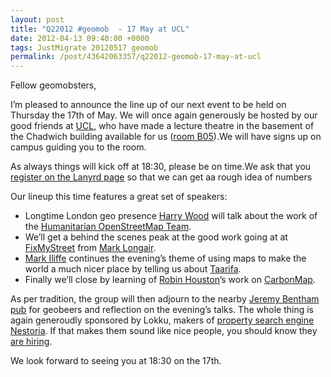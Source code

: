 ```yaml
--- 
layout: post
title: "Q22012 #geomob  - 17 May at UCL"
date: 2012-04-13 09:40:00 +0000
tags: JustMigrate 20120517 geomob
permalink: /post/43642063357/q22012-geomob-17-may-at-ucl
---
```

Fellow geomobsters,

I’m pleased to announce the line up of our next event to be held on Thursday the 17th of May. We will once again generously be hosted by our good friends at [UCL](http://www.cege.ucl.ac.uk/), who have made a lecture theatre in the basement of the Chadwich building available for us ([room B05](http://www.openstreetmap.org/?mlat=51.524&mlon=-0.133890&zoom=18&layers=M)).We will have signs up on campus guiding you to the room.

As always things will kick off at 18:30, please be on time.We ask that you [register on the Lanyrd page](http://lanyrd.com/2012/geomob-may/) so that we can get aa rough idea of numbers

Our lineup this time features a great set of speakers:

*   Longtime London geo presence [Harry Wood](http://twitter.com/harry_wood) will talk about the work of the [Humanitarian OpenStreetMap Team](http://hot.openstreetmap.org/). 
*   We’ll get a behind the scenes peak at the good work going at at [FixMyStreet](http://www.fixmystreet.com) from [Mark Longair](http://twitter.com/mhl20%20).
*   [Mark Iliffe](http://twitter.com/markiliffe) continues the evening’s theme of using maps to make the world a much nicer place by telling us about [Taarifa](http://taarifa.org/).
*   Finally we’ll close by learning of [Robin Houston](http://twitter.com/robinhouston)’s work on [CarbonMap](http://www.carbonmap.org/).

As per tradition, the group will then adjourn to the nearby [Jeremy Bentham pub](http://www.beerintheevening.com/pubs/s/66/666/Jeremy_Bentham/Bloomsbury) for geobeers and reflection on the evening’s talks. The whole thing is again generoudly sponsored by Lokku, makers of [property search engine Nestoria](http://www.nestoria.com). If that makes them sound like nice people, you should know they [are hiring](http://www.lokku.com/jobs/).

We look forward to seeing you at 18:30 on the 17th.